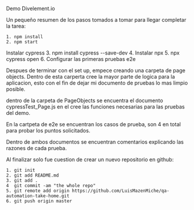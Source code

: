 Demo Divelement.io


Un pequeño resumen de los pasos tomados a tomar para llegar completar la tarea:

	1. npm install
	2. npm start
Instalar cypress
	3. npm install cypress --save-dev
	4. Instalar npx 
	5. npx cypress open
	6. Configurar las primeras pruebas e2e
	

Despues de terminar con el set up, empece creando una carpeta de page objects. Dentro de esta carperta
cree la mayor parte de logica para la aplicacion, esto con el fin de dejar mi documento de pruebas lo mas limpio posible.

dentro de la carpeta de PageObjects  se encuentra el documento cypressTest_Page.js en el cree las funciones necesarias
para las pruebas del demo.

En la cartpeta de e2e se encuentran los casos de prueba, son 4 en total para probar los puntos solicitados.

Dentro de ambos documentos se encuentran comentarios explicando las razones de cada prueba.

Al finalizar solo fue cuestion de crear un nuevo repositorio en github:


	1. git init
	2. git add README.md
	3. git add .
	4  git commit -am "the whole repo"
	5. git remote add origin https://github.com/LuisMazenMiche/qa-automation-take-home.git
	6. git push origin master
